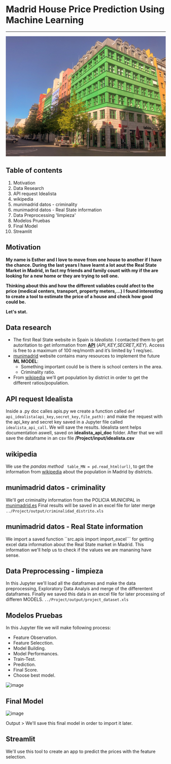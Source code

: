 # Madrid House Price Prediction Using Machine Learning
***
![Fachada Berlin](/images/fachada_verde.jpg)

## Table of contents

1. Motivation
2. Data Research
3. API request Idealista
4. wikipedia
5. munimadrid datos - criminality
6. munimadrid datos - Real State information
7. Data Preprocessing 'limpieza'
8. Modelos Pruebas
9. Final Model
10. Streamlit


Motivation
-------
__My name is Esther and I love to move from one house to another if I have the chance. During the last years I have learnt a lot aout the Real State Market in Madrid, in fact my friends and family count with my if the are looking for a new home or they are trying to sell one.__ 

__Thinking about this and how the different valiables could afect to the price (medical centers, transport, property meters,...) I found interesting to create a tool to estimate the price of a house and check how good could be.__

__Let's stat.__


Data research
-------
* The first Real State website in Spain is *Idealista*. I contacted them to get autoritation to get information from **[API](https://developers.idealista.com/access-request)** (*API_KEY,SECRET_KEY*). Access is free to a maximum of 100 req/month and it’s limited by 1 req/sec.
* [munimadrid](https://www.madrid.es/portal/site/munimadrid) website contains many resources to implement the future **ML MODEL**:
  * Something important could be is there is school centers in the area.
  * Criminality ratio.
* From [wikipedia](https://es.wikipedia.org/wiki/Wikipedia:Portada) we'll get population by district in order to get the different ratios/population. 

API request Idealista
----
Inside a .py doc calles apis.py we create a function called `def api_idealista(api_key,secret_key,file_path):` and make the request with the api_key and secret key saved in a Jupyter file called `idealista_api_call`. We will save the results. 
Idealista sent helps documentation aswell, saved on **idealista_api_doc** folder.
After that we will save the dataframe in an csv file **/Project/input/idealista.csv**

wikipedia 
-----
We use the *pandas method* `` table_MN = pd.read_html(url)``, to get the information from [wikipedia](https://es.wikipedia.org/wiki/Demograf%C3%ADa_de_Madrid) about the population in Madrid by districts. 

munimadrid datos - criminality
----
We'll get criminality information from the POLICIA MUNICIPAL in [munimadrid.es](https://datos.madrid.es/egob/catalogo/212616-89-policia-estadisticas.xlsx)
Final results will be saved in an excel file for later merge ```../Project/output/criminalidad_distrito.xls```

munimadrid datos - Real State information
----
We import a saved function ``src.apis import import_excel``` for getting excel data information about the Real State market in Madrid. This information we'll help us to check if the values we are mananing have sense.

Data Preprocessing - limpieza
----

In this Jupyter we'll load all the dataframes and make the data preprocessing, Exploratory Data Analyis and merge of the differentent dataframes. 
Finally we saved this data in an excel file for later processing of differen MODELS.
```../Project/output/project_dataset.xls```

Modelos Pruebas
------
In this Jupyter file we will make following process:
* Feature Observation.
* Feature Selecction.
* Model Building.
* Model Performances.
* Train-Test.
* Prediction.
* Final Score.
* Choose best model.

![image](https://user-images.githubusercontent.com/73304043/125522632-3f25fed4-c301-468e-8c83-89b17e587ae7.png)


Final Model
----
![image](https://user-images.githubusercontent.com/73304043/125522306-35cfa7cb-31ed-4ff6-acae-4bdfdb2b993e.png)

Output > We'll save this final model in order to import it later.

Streamlit
-----
We'll use this tool to create an app to predict the prices with the feature selection.


